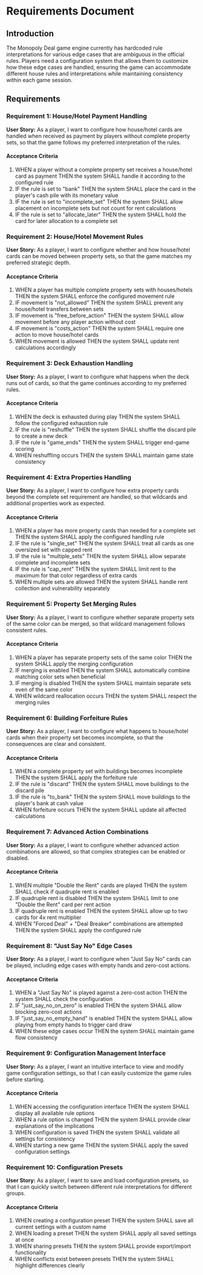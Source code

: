 # Requirements Document

## Introduction

The Monopoly Deal game engine currently has hardcoded rule interpretations for various edge cases that are ambiguous in the official rules. Players need a configuration system that allows them to customize how these edge cases are handled, ensuring the game can accommodate different house rules and interpretations while maintaining consistency within each game session.

## Requirements

### Requirement 1: House/Hotel Payment Handling

**User Story:** As a player, I want to configure how house/hotel cards are handled when received as payment by players without complete property sets, so that the game follows my preferred interpretation of the rules.

#### Acceptance Criteria

1. WHEN a player without a complete property set receives a house/hotel card as payment THEN the system SHALL handle it according to the configured rule
2. IF the rule is set to "bank" THEN the system SHALL place the card in the player's cash pile with its monetary value
3. IF the rule is set to "incomplete_set" THEN the system SHALL allow placement on incomplete sets but not count for rent calculations
4. IF the rule is set to "allocate_later" THEN the system SHALL hold the card for later allocation to a complete set

### Requirement 2: House/Hotel Movement Rules

**User Story:** As a player, I want to configure whether and how house/hotel cards can be moved between property sets, so that the game matches my preferred strategic depth.

#### Acceptance Criteria

1. WHEN a player has multiple complete property sets with houses/hotels THEN the system SHALL enforce the configured movement rule
2. IF movement is "not_allowed" THEN the system SHALL prevent any house/hotel transfers between sets
3. IF movement is "free_before_action" THEN the system SHALL allow movement before any player action without cost
4. IF movement is "costs_action" THEN the system SHALL require one action to move house/hotel cards
5. WHEN movement is allowed THEN the system SHALL update rent calculations accordingly

### Requirement 3: Deck Exhaustion Handling

**User Story:** As a player, I want to configure what happens when the deck runs out of cards, so that the game continues according to my preferred rules.

#### Acceptance Criteria

1. WHEN the deck is exhausted during play THEN the system SHALL follow the configured exhaustion rule
2. IF the rule is "reshuffle" THEN the system SHALL shuffle the discard pile to create a new deck
3. IF the rule is "game_ends" THEN the system SHALL trigger end-game scoring
4. WHEN reshuffling occurs THEN the system SHALL maintain game state consistency

### Requirement 4: Extra Properties Handling

**User Story:** As a player, I want to configure how extra property cards beyond the complete set requirement are handled, so that wildcards and additional properties work as expected.

#### Acceptance Criteria

1. WHEN a player has more property cards than needed for a complete set THEN the system SHALL apply the configured handling rule
2. IF the rule is "single_set" THEN the system SHALL treat all cards as one oversized set with capped rent
3. IF the rule is "multiple_sets" THEN the system SHALL allow separate complete and incomplete sets
4. IF the rule is "cap_rent" THEN the system SHALL limit rent to the maximum for that color regardless of extra cards
5. WHEN multiple sets are allowed THEN the system SHALL handle rent collection and vulnerability separately

### Requirement 5: Property Set Merging Rules

**User Story:** As a player, I want to configure whether separate property sets of the same color can be merged, so that wildcard management follows consistent rules.

#### Acceptance Criteria

1. WHEN a player has separate property sets of the same color THEN the system SHALL apply the merging configuration
2. IF merging is enabled THEN the system SHALL automatically combine matching color sets when beneficial
3. IF merging is disabled THEN the system SHALL maintain separate sets even of the same color
4. WHEN wildcard reallocation occurs THEN the system SHALL respect the merging rules

### Requirement 6: Building Forfeiture Rules

**User Story:** As a player, I want to configure what happens to house/hotel cards when their property set becomes incomplete, so that the consequences are clear and consistent.

#### Acceptance Criteria

1. WHEN a complete property set with buildings becomes incomplete THEN the system SHALL apply the forfeiture rule
2. IF the rule is "discard" THEN the system SHALL move buildings to the discard pile
3. IF the rule is "to_bank" THEN the system SHALL move buildings to the player's bank at cash value
4. WHEN forfeiture occurs THEN the system SHALL update all affected calculations

### Requirement 7: Advanced Action Combinations

**User Story:** As a player, I want to configure whether advanced action combinations are allowed, so that complex strategies can be enabled or disabled.

#### Acceptance Criteria

1. WHEN multiple "Double the Rent" cards are played THEN the system SHALL check if quadruple rent is enabled
2. IF quadruple rent is disabled THEN the system SHALL limit to one "Double the Rent" card per rent action
3. IF quadruple rent is enabled THEN the system SHALL allow up to two cards for 4x rent multiplier
4. WHEN "Forced Deal" + "Deal Breaker" combinations are attempted THEN the system SHALL apply the configured rule

### Requirement 8: "Just Say No" Edge Cases

**User Story:** As a player, I want to configure when "Just Say No" cards can be played, including edge cases with empty hands and zero-cost actions.

#### Acceptance Criteria

1. WHEN a "Just Say No" is played against a zero-cost action THEN the system SHALL check the configuration
2. IF "just_say_no_on_zero" is enabled THEN the system SHALL allow blocking zero-cost actions
3. IF "just_say_no_empty_hand" is enabled THEN the system SHALL allow playing from empty hands to trigger card draw
4. WHEN these edge cases occur THEN the system SHALL maintain game flow consistency

### Requirement 9: Configuration Management Interface

**User Story:** As a player, I want an intuitive interface to view and modify game configuration settings, so that I can easily customize the game rules before starting.

#### Acceptance Criteria

1. WHEN accessing the configuration interface THEN the system SHALL display all available rule options
2. WHEN a rule option is changed THEN the system SHALL provide clear explanations of the implications
3. WHEN configuration is saved THEN the system SHALL validate all settings for consistency
4. WHEN starting a new game THEN the system SHALL apply the saved configuration settings

### Requirement 10: Configuration Presets

**User Story:** As a player, I want to save and load configuration presets, so that I can quickly switch between different rule interpretations for different groups.

#### Acceptance Criteria

1. WHEN creating a configuration preset THEN the system SHALL save all current settings with a custom name
2. WHEN loading a preset THEN the system SHALL apply all saved settings at once
3. WHEN sharing presets THEN the system SHALL provide export/import functionality
4. WHEN conflicts exist between presets THEN the system SHALL highlight differences clearly